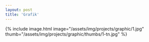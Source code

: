 ```yaml
---
layout: post
title: 'Grafik'
---
```


{% include image.html image="/assets/img/projects/graphic/1.jpg" thumb="/assets/img/projects/graphic/thumbs/1-tn.jpg" %} 